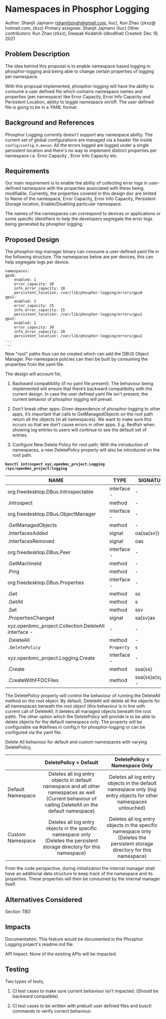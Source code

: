 
# Namespaces in Phosphor Logging

Author: Shanjit Jajmann (shanjitsingh@gmail.com, liuc), Kun Zhao (zkxz@
hotmail.com, zkxz)
Primary assignee: Shanjit Jajmann (liuc)
Other contributors: Kun Zhao (zkxz), Deepak Kodahilli (dkodihal)
Created: Dec 19, 2021


## Problem Description
The idea behind this proposal is to enable namespace based logging in
phosphor-logging and being able to change certain properties of logging per
namespace.

With this proposal implemented, phosphor-logging will have the ability to
consume a user defined file which contains namespace names and properties (per
namespace) like Error Capacity, Error Info Capacity and Persistent Location,
ability to toggle namespace on/off. The user defined file is going to be in a
YAML format.

## Background and References
Phosphor Logging currently doesn't support any namespace ability. The current 
set of global configurations are managed via a header file inside 
`config/config.h.meson`. All the errors logged are logged under a single 
persistent location and there's no way to implement distinct properties per 
namespace i.e. Error Capacity , Error Info Capacity etc.

## Requirements

Our main requirement is to enable the ability of collecting error logs in
user-defined namespace with the properties associated with these being
modifiable. Currently, the properties covered in this design doc are limited
to Name of the namespace, Error Capacity, Error Info Capacity, Persistent
Storage location, Enable/Disabling particular namespace.

The names of the namespaces can correspond to devices or applications or some
specific identifiers to help the developers segregate the error logs being
generated by phosphor logging.

## Proposed Design
The phosphor-log-manager binary can consume a user-defined yaml file in the
following structure,
The namespaces below are per devices, this can help segregate logs per device.

```
namespaces:
gpu0:
    enabled: 1
    error_capacity: 20
    info_error_capacity: 10
    persistent_location: /var/lib/phosphor-logging/errors/gpu0
gpu1:
    enabled: 1
    error_capacity: 25
    info_error_capacity: 15
    persistent_location: /var/lib/phosphor-logging/errors/gpu1
gpu2:
    enabled: 1
    error_capacity: 30
    info_error_capacity: 20
    persistent_location: /var/lib/phosphor-logging/errors/gpu2
...
...
```

New "root" paths thus can be created which can add the DBUS Object Manager.
Per-namespace policies can then be built by consuming the properties from the
yaml file.

The design will account for,

1.  Backward compatibility (if no yaml file present):
The behaviour being implemented will ensure that there’s backward
compatibility with the current design. In case the user defined yaml file
isn't present, the current behavior of phosphor logging will prevail.

2.  Don’t break other apps:
Given dependence of phosphor-logging to other apps, it’s important that calls
to GetManagedObjects on the root path return all the objects (in all
namespaces). We want to make sure this occurs so that we don’t cause errors in
other apps. E.g. Redfish when showing log entries to users will continue to
see the default set of entries.

3.  Configure New Delete Policy for root path:
With the introduction of namespaces, a new DeletePolicy property will also be
introduced on the root path.

**`busctl introspect xyz.openbmc_project.Logging /xyz/openbmc_project/logging`**

| NAME  | TYPE  | SIGNATURE     | RESULT/VALUE  | FLAGS     |
|---    |---    |---    |---    |---    |
| org.freedesktop.DBus.Introspectable   | interface -   | -     | -     |   |
| .Introspect   | method    | -     | s     | -     |
| org.freedesktop.DBus.ObjectManager    | interface -   | -     | -     |   |
| .GetManagedObjects    | method    | -     | a{oa{sa{sv}}} -   |   |
| .InterfacesAdded  | signal    | oa{sa{sv}}    | -     | -     |
| .InterfacesRemoved    | signal    | oas   | -     | -     |
| org.freedesktop.DBus.Peer     | interface -   | -     | -     |   |
| .GetMachineId     | method    | -     | s     | -     |
| .Ping     | method    | -     | -     | -     |
| org.freedesktop.DBus.Properties   | interface -   | -     | -     |   |
| .Get  | method    | ss    | v     | -     |
| .GetAll   | method    | s     | a{sv}     | -     |
| .Set  | method    | ssv   | -     | -     |
| .PropertiesChanged    | signal    | sa{sv}as  | -     | -     |
| xyz.openbmc_project.Collection.DeleteAll interface -  | -     | -     |   |   |
| .DeleteAll    | method    | -     | -     | -     |
| `.DeletePolicy`   | `Property`    | `s`   | `-`   | `-`   |
| xyz.openbmc_project.Logging.Create    | interface -   | -     | -     |   |
| .Create   | method    | ssa{ss}   | -     | -     |
| .CreateWithFFDCFiles  | method    | ssa{ss}a(syyh) -  | -     |   |

The DeletePolicy property will control the behaviour of running the DeleteAll
method on the root object. By default, DeleteAll will delete all the objects
for all namespaces beneath the root object (this behaviour is in line with
current call of DeleteAll, it deletes all managed objects beneath the root
path). The other option which the DeletePolicy will provide is to be able to
delete objects for the default namespace only. The property will be
configurable via #defines in config.h for phosphor-logging or can be
configured via the yaml file.

Delete All behaviour for default and custom namespaces with varying
DeletePolicy,

|   | DeletePolicy = Default    | DeletePolicy = Namespace Only     |
|---    |:---:  |:---:  |
| Default Namespace     | Deletes all log entry objects in default namespace and all other namespaces as well (Current behaviour of calling DeleteAll on the default namespace)     | Deletes all log entry objects in the default namespace only (log entry objects for other namespaces untouched)    |
| Custom Namespace  | Deletes all log entry objects in the specific namespace only (Deletes the persistent storage directory for this namespace)    | Deletes all log entry objects in the specific namespace only (Deletes the persistent storage directory for this namespace)    |

From the code perspective, during initialization the internal manager shall
have an additional data structure to keep track of the namespace and its
properties. These properties will then be consumed by the internal manager
itself.

## Alternatives Considered

Section TBD

## Impacts

Documentation: This feature would be documented in the Phosphor Logging 
project's readme.md file.

API Impact: None of the existing APIs will be impacted.

## Testing

Two types of tests,

1.  CI test cases to make sure current behaviour isn’t impacted. (Should be
backward compatible)

2.  CI test cases to be written with prebuilt user defined files and busctl
commands to verify correct behaviour.
